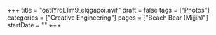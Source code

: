 +++
title = "oatIYrqLTm9_ekjgapoi.avif"
draft = false
tags = ["Photos"]
categories = ["Creative Engineering"]
pages = ["Beach Bear (Mijjin)"]
startDate = ""
+++
